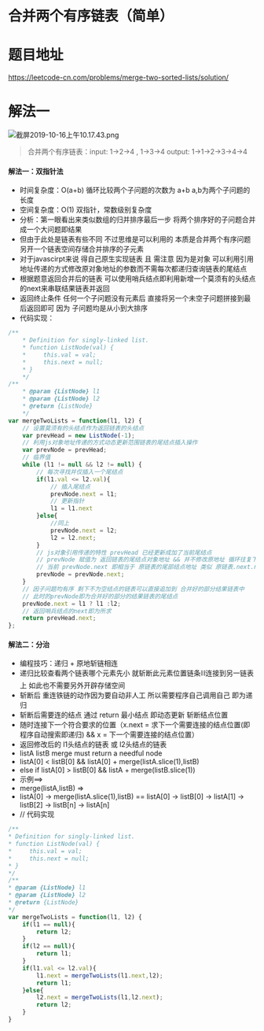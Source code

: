 # 合并两个有序链表（简单）
# 题目地址
<https://leetcode-cn.com/problems/merge-two-sorted-lists/solution/>
# 解法一
![截屏2019-10-16上午10.17.43.png](https://pic.leetcode-cn.com/c0e0eff5be7e6453ff02de83b4febf3f3a58e1447ec42a57d44a36faebe7394b-%E6%88%AA%E5%B1%8F2019-10-16%E4%B8%8A%E5%8D%8810.17.43.png)


>合并两个有序链表：input: 1->2->4 , 1->3->4 output: 1->1->2->3->4->4

#### 解法一：双指针法
+ 时间复杂度：O(a+b) 循环比较两个子问题的次数为 a+b a,b为两个子问题的长度
+ 空间复杂度：O(1) 双指针，常数级别复杂度
+ 分析：第一眼看出来类似数组的归并排序最后一步 将两个排序好的子问题合并成一个大问题即结果
+ 但由于此处是链表有些不同 不过思维是可以利用的 本质是合并两个有序问题 另开一个链表空间存储合并排序的子元素
+ 对于javascirpt来说 得自己原生实现链表 且 需注意 因为是对象 可以利用引用地址传递的方式修改原对象地址的参数而不需每次都递归查询链表的尾结点
+ 根据题意返回合并后的链表 可以使用哨兵结点即利用新增一个莫须有的头结点的next来串联结果链表并返回
+ 返回终止条件 任何一个子问题没有元素后 直接将另一个未空子问题拼接到最后返回即可 因为 子问题均是从小到大排序
+ 代码实现：
```javascript
/**
    * Definition for singly-linked list.
    * function ListNode(val) {
    *     this.val = val;
    *     this.next = null;
    * }
    */
/**
    * @param {ListNode} l1
    * @param {ListNode} l2
    * @return {ListNode}
    */
var mergeTwoLists = function(l1, l2) {
    // 设置莫须有的头结点作为返回链表的头结点
    var prevHead = new ListNode(-1);
    // 利用js对象地址传递的方式动态更新范围链表的尾结点插入操作
    var prevNode = prevHead;
    // 临界值 
    while (l1 != null && l2 != null) {
        // 每次寻找并仅插入一个尾结点
        if(l1.val <= l2.val){
            // 插入尾结点
            prevNode.next = l1; 
            // 更新指针
            l1 = l1.next
        }else{
            //同上
            prevNode.next = l2;
            l2 = l2.next;
        }
        // js对象引用传递的特性 prevHead 已经更新成加了当前尾结点
        // prevNode 赋值为 返回链表的尾结点对象地址 && 并不修改原地址 循环往复下 只会更新 原链表对象地址的尾结点元素值
        // 当前 prevNode.next 即相当于 原链表的尾部结点地址 类似 原链表.next.next.....next
        prevNode = prevNode.next;
    }
    // 因子问题均有序 剩下不为空结点的链表可以直接追加到 合并好的部分结果链表中
    // 此时的prevNode即为合并好的部分的结果链表的尾结点
    prevNode.next = l1 ? l1 :l2;
    // 返回哨兵结点的next即为所求
    return prevHead.next;
};
```
#### 解法二：分治 
+ 编程技巧：递归 + 原地斩链相连
+ 递归比较查看两个链表哪个元素先小 就斩断此元素位置链条⛓️连接到另一链表上 如此也不需要另外开辟存储空间
+ 斩断后 重连铁链的动作因为要自动非人工 所以需要程序自己调用自己 即为递归
+ 斩断后需要连的结点 通过 return 最小结点 即动态更新 斩断结点位置 
+ 随时连接下一个符合要求的位置（x.next = 求下一个需要连接的结点位置(即程序自动搜索即递归) && x = 下一个需要连接的结点位置）
+ 返回修改后的 l1头结点的链表 或 l2头结点的链表
+ listA listB  merge must return a needful node
+ listA[0] < listB[0] && listA[0] + merge(listA.slice(1),listB)
+ else if listA[0] > listB[0] && listA + merge(listB.slice(1))
+ 示例==> 
+ merge(listA,listB) =>
+ listA[0] -> merge(listA.slice(1),listB)  ==  listA[0] -> listB[0] -> listA[1] -> listB[2] -> listB[n] -> listA[n]
+ // 代码实现
```javascript  
/**
* Definition for singly-linked list.
* function ListNode(val) {
*     this.val = val;
*     this.next = null;
* }
*/
/**
* @param {ListNode} l1
* @param {ListNode} l2
* @return {ListNode}
*/
var mergeTwoLists = function(l1, l2) {
    if(l1 == null){
        return l2;
    }
    if(l2 == null){
        return l1;
    }
    if(l1.val <= l2.val){
        l1.next = mergeTwoLists(l1.next,l2);
        return l1;
    }else{
        l2.next = mergeTwoLists(l1,l2.next);
        return l2;
    }
}
```